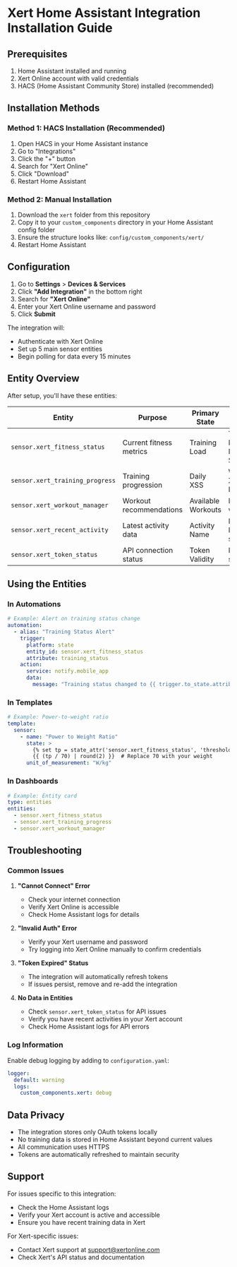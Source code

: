 # Xert Home Assistant Integration Installation Guide

## Prerequisites

1. Home Assistant installed and running
2. Xert Online account with valid credentials
3. HACS (Home Assistant Community Store) installed (recommended)

## Installation Methods

### Method 1: HACS Installation (Recommended)

1. Open HACS in your Home Assistant instance
2. Go to "Integrations"
3. Click the "+" button
4. Search for "Xert Online"
5. Click "Download"
6. Restart Home Assistant

### Method 2: Manual Installation

1. Download the `xert` folder from this repository
2. Copy it to your `custom_components` directory in your Home Assistant config folder
3. Ensure the structure looks like: `config/custom_components/xert/`
4. Restart Home Assistant

## Configuration

1. Go to **Settings** > **Devices & Services**
2. Click **"Add Integration"** in the bottom right
3. Search for **"Xert Online"**
4. Enter your Xert Online username and password
5. Click **Submit**

The integration will:
- Authenticate with Xert Online
- Set up 5 main sensor entities
- Begin polling for data every 15 minutes

## Entity Overview

After setup, you'll have these entities:

| Entity | Purpose | Primary State | Key Attributes |
|--------|---------|---------------|----------------|
| `sensor.xert_fitness_status` | Current fitness metrics | Training Load | Threshold Power, Peak Power, Training Status |
| `sensor.xert_training_progress` | Training progression | Daily XSS | Weekly/Monthly XSS, Focus, Progression |
| `sensor.xert_workout_manager` | Workout recommendations | Available Workouts | Recommended workout details |
| `sensor.xert_recent_activity` | Latest activity data | Activity Name | Duration, XSS, Breakthrough status |
| `sensor.xert_token_status` | API connection status | Token Validity | Expiry, refresh status |

## Using the Entities

### In Automations
```yaml
# Example: Alert on training status change
automation:
  - alias: "Training Status Alert"
    trigger:
      platform: state
      entity_id: sensor.xert_fitness_status
      attribute: training_status
    action:
      service: notify.mobile_app
      data:
        message: "Training status changed to {{ trigger.to_state.attributes.training_status }}"
```

### In Templates
```yaml
# Example: Power-to-weight ratio
template:
  sensor:
    - name: "Power to Weight Ratio"
      state: >
        {% set tp = state_attr('sensor.xert_fitness_status', 'threshold_power') | float(0) %}
        {{ (tp / 70) | round(2) }}  # Replace 70 with your weight
      unit_of_measurement: "W/kg"
```

### In Dashboards
```yaml
# Example: Entity card
type: entities
entities:
  - sensor.xert_fitness_status
  - sensor.xert_training_progress
  - sensor.xert_workout_manager
```

## Troubleshooting

### Common Issues

1. **"Cannot Connect" Error**
   - Check your internet connection
   - Verify Xert Online is accessible
   - Check Home Assistant logs for details

2. **"Invalid Auth" Error**
   - Verify your Xert username and password
   - Try logging into Xert Online manually to confirm credentials

3. **"Token Expired" Status**
   - The integration will automatically refresh tokens
   - If issues persist, remove and re-add the integration

4. **No Data in Entities**
   - Check `sensor.xert_token_status` for API issues
   - Verify you have recent activities in your Xert account
   - Check Home Assistant logs for API errors

### Log Information

Enable debug logging by adding to `configuration.yaml`:

```yaml
logger:
  default: warning
  logs:
    custom_components.xert: debug
```

## Data Privacy

- The integration stores only OAuth tokens locally
- No training data is stored in Home Assistant beyond current values
- All communication uses HTTPS
- Tokens are automatically refreshed to maintain security

## Support

For issues specific to this integration:
- Check the Home Assistant logs
- Verify your Xert account is active and accessible
- Ensure you have recent training data in Xert

For Xert-specific issues:
- Contact Xert support at support@xertonline.com
- Check Xert's API status and documentation